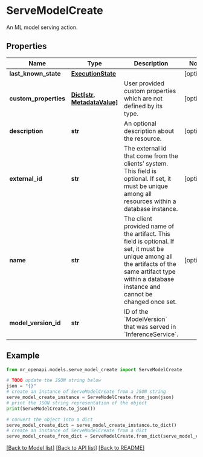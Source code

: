# ServeModelCreate

An ML model serving action.

## Properties

Name | Type | Description | Notes
------------ | ------------- | ------------- | -------------
**last_known_state** | [**ExecutionState**](ExecutionState.md) |  | [optional] 
**custom_properties** | [**Dict[str, MetadataValue]**](MetadataValue.md) | User provided custom properties which are not defined by its type. | [optional] 
**description** | **str** | An optional description about the resource. | [optional] 
**external_id** | **str** | The external id that come from the clients’ system. This field is optional. If set, it must be unique among all resources within a database instance. | [optional] 
**name** | **str** | The client provided name of the artifact. This field is optional. If set, it must be unique among all the artifacts of the same artifact type within a database instance and cannot be changed once set. | [optional] 
**model_version_id** | **str** | ID of the &#x60;ModelVersion&#x60; that was served in &#x60;InferenceService&#x60;. | 

## Example

```python
from mr_openapi.models.serve_model_create import ServeModelCreate

# TODO update the JSON string below
json = "{}"
# create an instance of ServeModelCreate from a JSON string
serve_model_create_instance = ServeModelCreate.from_json(json)
# print the JSON string representation of the object
print(ServeModelCreate.to_json())

# convert the object into a dict
serve_model_create_dict = serve_model_create_instance.to_dict()
# create an instance of ServeModelCreate from a dict
serve_model_create_from_dict = ServeModelCreate.from_dict(serve_model_create_dict)
```
[[Back to Model list]](../README.md#documentation-for-models) [[Back to API list]](../README.md#documentation-for-api-endpoints) [[Back to README]](../README.md)


